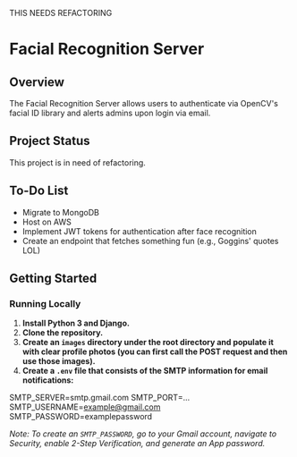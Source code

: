 THIS NEEDS REFACTORING

# Facial Recognition Server

## Overview
The Facial Recognition Server allows users to authenticate via OpenCV's facial ID library and alerts admins upon login via email.

## Project Status
This project is in need of refactoring.

## To-Do List
- Migrate to MongoDB
- Host on AWS
- Implement JWT tokens for authentication after face recognition
- Create an endpoint that fetches something fun (e.g., Goggins' quotes LOL)

## Getting Started
### Running Locally
1. **Install Python 3 and Django.**
2. **Clone the repository.**
3. **Create an `images` directory under the root directory and populate it with clear profile photos (you can first call the POST request and then use those images).**
4. **Create a `.env` file that consists of the SMTP information for email notifications:**

SMTP_SERVER=smtp.gmail.com
SMTP_PORT=...
SMTP_USERNAME=example@gmail.com
SMTP_PASSWORD=examplepassword

*Note: To create an `SMTP_PASSWORD`, go to your Gmail account, navigate to Security, enable 2-Step Verification, and generate an App password.*
